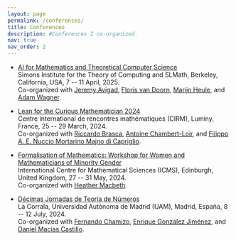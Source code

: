 ```yaml
---
layout: page
permalink: /conferences/
title: Conferences
description: #Conferences I co-organized.
nav: true
nav_order: 2
---
```


- <a href="https://www.slmath.org/workshops/1140" target="_blank">AI for Mathematics and Theoretical Computer Science</a><br>
Simons Institute for the Theory of Computing and SLMath, Berkeley, California, USA, 7 -- 11 April, 2025.<br>
Co-organized with <a href="https://www.andrew.cmu.edu/user/avigad/" target="_blank">Jeremy Avigad</a>, <a href="https://florisvandoorn.com/" target="_blank"> Floris van Doorn</a>, <a href="https://www.cs.cmu.edu/~mheule/" target="_blank">Marijn Heule</a>, and <a href="https://users.wpi.edu/~zadam/" target="_blank"> Adam Wagner</a>.

- <a href="https://conferences.cirm-math.fr/2970.html" target="_blank">Lean for the Curious Mathematician 2024</a><br>
Centre international de rencontres mathématiques (CIRM), Luminy, France, 25 -- 29 March, 2024.<br>
Co-organized with <a href="https://webusers.imj-prg.fr/~riccardo.brasca/" target="_blank">Riccardo Brasca</a>, <a href="https://webusers.imj-prg.fr/~antoine.chambert-loir/index.xhtml" target="_blank">Antoine Chambert-Loir</a>, and <a href="https://perso.univ-st-etienne.fr/nf51454h/index.html" target="_blank">Filippo A. E. Nuccio Mortarino Majno di Capriglio</a>.

- <a href="https://www.icms.org.uk/Formalisation" target="_blank">Formalisation of Mathematics: Workshop for Women and Mathematicians of Minority Gender</a><br>
International Centre for Mathematical Sciences (ICMS), Edinburgh, United Kingdom, 27 -- 31 May, 2024.<br>
Co-organized with <a href="https://faculty.fordham.edu/hmacbeth1/" target="_blank">Heather Macbeth</a>.

- <a href="https://matematicas.uam.es/~jtn2024/" target="_blank">Décimas Jornadas de Teoría de Números</a><br>
La Corrala, Universidad Autónoma de Madrid (UAM), Madrid, España, 8 -- 12 July, 2024.<br>
Co-organized with <a href="http://matematicas.uam.es/~fernando.chamizo/" target="_blank">Fernando Chamizo</a>, <a href="http://verso.mat.uam.es/~enrique.gonzalez.jimenez/" target="_blank">Enrique González Jiménez</a>, and <a href="https://sites.google.com/site/danielmaciascastillo" target="_blank">Daniel Macías Castillo</a>.

